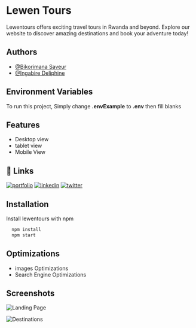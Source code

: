 
# Lewen Tours

Lewentours offers exciting travel tours in Rwanda and beyond. Explore our website to discover amazing destinations and book your adventure today!


## Authors

- [@Bikorimana Saveur](https://www.github.com/saveur1)
- [@Ingabire Deliphine](https://www.github.com/Depha56)


## Environment Variables

To run this project, Simply change **.envExample** to **.env** then fill blanks


## Features

- Desktop view
- tablet view
- Mobile View


## 🔗 Links
[![portfolio](https://img.shields.io/badge/my_portfolio-000?style=for-the-badge&logo=ko-fi&logoColor=white)](https://bikorimana.vercel.app)
[![linkedin](https://img.shields.io/badge/linkedin-0A66C2?style=for-the-badge&logo=linkedin&logoColor=white)](https://www.linkedin.com/in/bikorimana-saveur-604073182//)
[![twitter](https://img.shields.io/badge/twitter-1DA1F2?style=for-the-badge&logo=twitter&logoColor=white)](https://twitter.com/BikorimanaX/)


## Installation

Install lewentours with npm

```bash
  npm install
  npm start
```
    
## Optimizations

- images Optimizations
- Search Engine Optimizations


## Screenshots

![Landing Page](https://github.com/lewentours/LewenTours/blob/main/frontend/public/images/LandingPage.png)

![Destinations](https://github.com/lewentours/LewenTours/blob/main/frontend/public/images/Destinations.png)